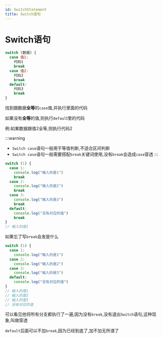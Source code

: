 ```yaml
---
id: SwitchStatement
title: Switch语句
---
```


# Switch语句

```js showLineNumbers
switch (数据) {
  case 值1:
    代码1
    break
  case 值2:
    代码2
    break
  default:
    代码3
    break
}
```

找到跟数据**全等**的`case`值,并执行里面的代码

如果没有**全等**的值,则执行`defaul`t里的代码

例:如果数据跟值2全等,则执行代码2

:::warning
* `Switch case`语句一般用于等值判断,不适合区间判断
* `Switch case`语句一般需要搭配`break`关键词使用,没有`break`会造成`case`穿透
:::

```js showLineNumbers
switch (1) {
  case 1:
    console.log("输入的是1")
    break
  case 2:
    console.log("输入的是2")
    break
  case 3:
    console.log("输入的是3")
    break
  default:
    console.log("没有对应的值")
    break
}
// 输入的是1
```

如果忘了写`break`会发是什么

```js showLineNumbers
switch (1) {
  case 1:
    console.log("输入的是1")
  case 2:
    console.log("输入的是2")
  case 3:
    console.log("输入的是3")
  default:
    console.log("没有对应的值")
}
// 输入的是1
// 输入的是2
// 输入的是3
// 没有对应的值
```

可以看见他将所有分支都执行了一遍,因为没有`break`,没有退出`Switch`语句,这种现象,叫做穿透

`default`后面可以不加`break`,因为已经到底了,加不加无所谓了

